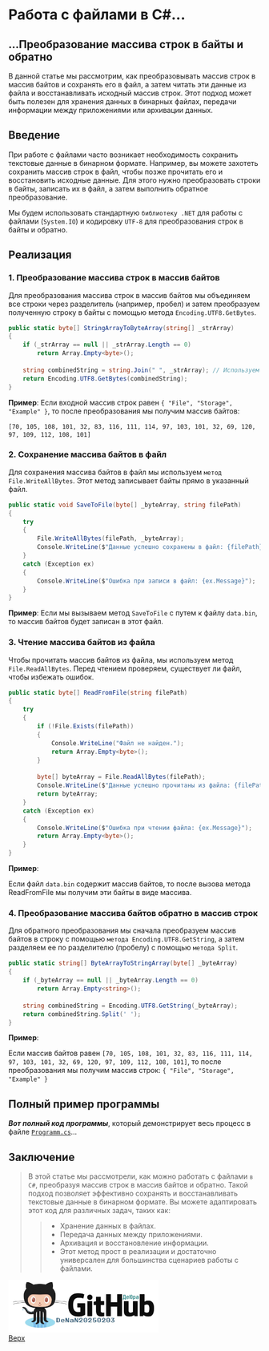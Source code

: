 <a id="anchor"></a>
# Работа с файлами в C#...
## ...Преобразование массива строк в байты и обратно
В данной статье мы рассмотрим, как преобразовывать массив строк в массив байтов и сохранять его в файл, а затем читать эти данные из файла и восстанавливать исходный массив строк. Этот подход может быть полезен для хранения данных в бинарных файлах, передачи информации между приложениями или архивации данных.

## Введение
При работе с файлами часто возникает необходимость сохранить текстовые данные в бинарном формате. Например, вы можете захотеть сохранить массив строк в файл, чтобы позже прочитать его и восстановить исходные данные. Для этого нужно преобразовать строки в байты, записать их в файл, а затем выполнить обратное преобразование.

Мы будем использовать стандартную `библиотеку .NET` для работы с файлами (`System.IO`) и кодировку `UTF-8` для преобразования строк в байты и обратно.

## Реализация
### 1. Преобразование массива строк в массив байтов
Для преобразования массива строк в массив байтов мы объединяем все строки через разделитель (например, пробел) и затем преобразуем полученную строку в байты с помощью метода `Encoding.UTF8.GetBytes`.

```csharp
public static byte[] StringArrayToByteArray(string[] _strArray)
{
    if (_strArray == null || _strArray.Length == 0)
        return Array.Empty<byte>();

    string combinedString = string.Join(" ", _strArray); // Используем пробел как разделитель
    return Encoding.UTF8.GetBytes(combinedString);
}
```

**Пример**:
Если входной массив строк равен `{ "File", "Storage", "Example" }`, то после преобразования мы получим массив байтов:

```
[70, 105, 108, 101, 32, 83, 116, 111, 114, 97, 103, 101, 32, 69, 120, 97, 109, 112, 108, 101]
```

### 2. Сохранение массива байтов в файл
Для сохранения массива байтов в файл мы используем `метод File.WriteAllBytes`. Этот метод записывает байты прямо в указанный файл.

```csharp
public static void SaveToFile(byte[] _byteArray, string filePath)
{
    try
    {
        File.WriteAllBytes(filePath, _byteArray);
        Console.WriteLine($"Данные успешно сохранены в файл: {filePath}");
    }
    catch (Exception ex)
    {
        Console.WriteLine($"Ошибка при записи в файл: {ex.Message}");
    }
}
```

**Пример**:
Если мы вызываем метод `SaveToFile` с путем к файлу `data.bin`, то массив байтов будет записан в этот файл.

### 3. Чтение массива байтов из файла
Чтобы прочитать массив байтов из файла, мы используем метод `File.ReadAllBytes`. Перед чтением проверяем, существует ли файл, чтобы избежать ошибок.

```csharp
public static byte[] ReadFromFile(string filePath)
{
    try
    {
        if (!File.Exists(filePath))
        {
            Console.WriteLine("Файл не найден.");
            return Array.Empty<byte>();
        }

        byte[] byteArray = File.ReadAllBytes(filePath);
        Console.WriteLine($"Данные успешно прочитаны из файла: {filePath}");
        return byteArray;
    }
    catch (Exception ex)
    {
        Console.WriteLine($"Ошибка при чтении файла: {ex.Message}");
        return Array.Empty<byte>();
    }
}
```

**Пример**:

Если файл `data.bin` содержит массив байтов, то после вызова метода ReadFromFile мы получим эти байты в виде массива.

### 4. Преобразование массива байтов обратно в массив строк
Для обратного преобразования мы сначала преобразуем массив байтов в строку с помощью `метода Encoding.UTF8.GetString`, а затем разделяем ее по разделителю (пробелу) с помощью `метода Split`.

```csharp
public static string[] ByteArrayToStringArray(byte[] _byteArray)
{
    if (_byteArray == null || _byteArray.Length == 0)
        return Array.Empty<string>();

    string combinedString = Encoding.UTF8.GetString(_byteArray);
    return combinedString.Split(' ');
}

```

**Пример**:

Если массив байтов равен
`[70, 105, 108, 101, 32, 83, 116, 111, 114, 97, 103, 101, 32, 69, 120, 97, 109, 112, 108, 101]`,
то после преобразования мы получим массив строк:
`{ "File", "Storage", "Example" }`

## Полный пример программы
**_Вот полный код программы_**, который демонстрирует весь процесс в файле [`Programm.cs`][21]...


## Заключение
> В этой статье мы рассмотрели, как можно работать с файлами `в C#`, преобразуя массив строк в массив байтов и обратно. Такой подход позволяет эффективно сохранять и восстанавливать текстовые данные в бинарном формате. Вы можете адаптировать этот код для различных задач, таких как:
>> - Хранение данных в файлах.
>> - Передача данных между приложениями.
>> - Архивация и восстановление информации.
>> - Этот метод прост в реализации и достаточно универсален для большинства сценариев работы с файлами.


<a href="https://github.com/DeNaN20250203?tab=repositories" target="_blank"><img src="GitHubDeJra.png" alt="Image" width="300" /></a>  
[Верх](#anchor)

[21]: https://github.com/DeNaN20250203/ConvertingArrayStringsToBytesAndBack/blob/main/ConvertingArrayStringsToBytesAndBack%20001/Program.cs "Program.cs"
